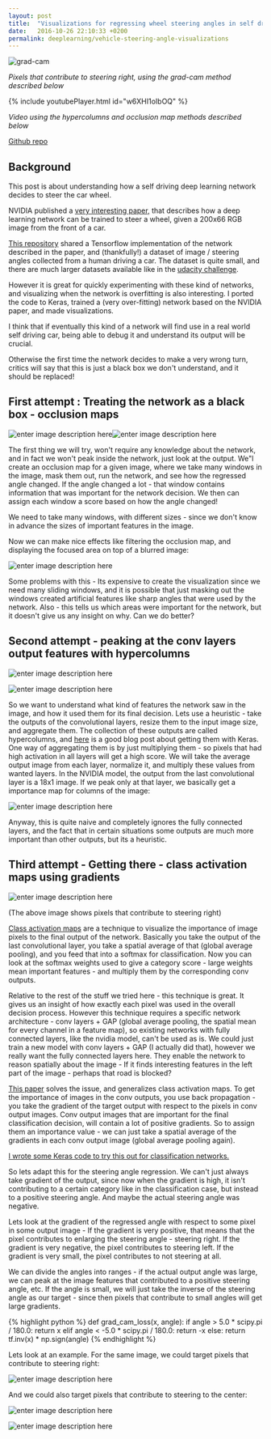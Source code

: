 ```yaml
---
layout: post
title:  "Visualizations for regressing wheel steering angles in self driving cars"
date:   2016-10-26 22:10:33 +0200
permalink: deeplearning/vehicle-steering-angle-visualizations
---
```


![grad-cam](https://github.com/jacobgil/keras-steering-angle-visualizations/blob/master/examples/18123_cam.jpg?raw=true)

*Pixels that contribute to steering right, using the grad-cam method described below*

{% include youtubePlayer.html id="w6XHI1oIbOQ" %}

*Video using the hypercolumns and occlusion map methods described below*


[Github repo](https://github.com/jacobgil/keras-steering-angle-visualizations)

Background
--------------------------------------------------------------------

This post is about understanding how a self driving deep learning network decides to steer the car wheel.

NVIDIA published a [very interesting paper,](https://arxiv.org/pdf/1604.07316.pdf) that describes how a deep learning network can be trained to steer a wheel, given a 200x66 RGB image from the front of a car.

[This repository](https://github.com/SullyChen/Nvidia-Autopilot-TensorFlow) shared a Tensorflow implementation of the network described in the paper, and (thankfully!) a dataset of image / steering angles collected from a human driving a car.
The dataset is quite small, and there are much larger datasets available like in the [udacity challenge](https://medium.com/udacity/challenge-2-using-deep-learning-to-predict-steering-angles-f42004a36ff3#.cdis1phrk). 

However it is great for quickly experimenting with these kind of networks, and visualizing when the network is overfitting is also interesting.
I ported the code to Keras, trained a (very over-fitting) network based on the NVIDIA paper, and made visualizations.

I think that if eventually this kind of a network will find use in a real world self driving car, being able to debug it and understand its output will be crucial.

Otherwise the first time the network decides to make a very wrong turn, critics will say that this is just a black box we don't understand, and it should be replaced!



First attempt : Treating the network as a black box - occlusion maps
--------------------------------------------------------------------

![enter image description here](https://github.com/jacobgil/keras-steering-angle-visualizations/blob/master/examples/25123.jpg?raw=true)![enter image description here](https://github.com/jacobgil/keras-steering-angle-visualizations/blob/master/examples/25123_occlusion.jpg?raw=true)

The first thing we will try, won't require any knowledge about the network, and in fact we won't peak inside the network, just look at the output.
We"l create an occlusion map for a given image, where we take many windows in the image, mask them out, run the network, and see how the regressed angle changed.
If the angle changed a lot - that window contains information that was important for the network decision.
We then can assign each window a score based on how the angle changed!

We need to take many windows, with different sizes - since we don't know in advance the sizes of important features in the image.

Now we can make nice effects like filtering the occlusion map, and displaying the focused area on top of a blurred image:

![enter image description here](https://github.com/jacobgil/keras-steering-angle-visualizations/blob/master/examples/10123_occlusion_blurred.jpg?raw=true)

Some problems with this - 
Its expensive to create the visualization since we need many sliding windows,
and it is possible that just masking out the windows created artificial features like sharp angles that were used by the network.
Also - this tells us which areas were important for the network, but it doesn't give us any insight on why.
Can we do better?


Second attempt - peaking at the conv layers output features with hypercolumns
--------------------------------------------------------------------
![enter image description here](https://github.com/jacobgil/keras-steering-angle-visualizations/blob/master/examples/38123_hypercolumns.jpg?raw=true)

![enter image description here](https://github.com/jacobgil/keras-steering-angle-visualizations/blob/master/examples/18123_hypercolumns.jpg?raw=true)

So we want to understand what kind of features the network saw in the image, and how it used them for its final decision.
Lets use a heuristic - take the outputs of the convolutional layers, resize them to the input image size, and aggregate them.
The collection of these outputs are called hypercolumns, and [here](http://blog.christianperone.com/2016/01/convolutional-hypercolumns-in-python/) is a good blog post about getting them with Keras.
One way of aggregating them is by just multiplying them - so pixels that had high activation in all layers will get a high score.
We will take the average output image from each layer, normalize it, and multiply these values from wanted layers.
In the NVIDIA model, the output from the last convolutional layer is a 18x1 image.
If we peak only at that layer, we basically get a importance map for columns of the image:

![enter image description here](https://github.com/jacobgil/keras-steering-angle-visualizations/blob/master/examples/18123_hypercolumns_lastlayer.jpg?raw=true)

Anyway, this is quite naive and completely ignores the fully connected layers, and the fact that in certain situations some outputs are much more important than other outputs, but its a heuristic.


Third attempt - Getting there - class activation maps using gradients
--------------------------------------------------------------------

![enter image description here](https://github.com/jacobgil/keras-steering-angle-visualizations/blob/master/examples/18123_cam.jpg?raw=true)

(The above image shows pixels that contribute to steering right)

[Class activation maps](https://jacobgil.github.io/deeplearning/2016/08/19/class-activation-maps.html) are a technique to visualize the importance of image pixels to the final output of the network.
Basically you take the output of the last convolutional layer, you take a spatial average of that (global average pooling), and you feed that into a softmax for classification.
Now you can look at the softmax weights used to give a category score - large weights mean important features - and multiply them by the corresponding conv outputs.

Relative to the rest of the stuff we tried here - this technique is great. It gives us an insight of how exactly each pixel was used in the overall decision process.
However this technique requires a specific network architecture - conv layers + GAP (global average pooling, the spatial mean for every channel in a feature map), so existing networks with fully connected layers, like the nvidia model, can't be used as is.
We could just train a new model with conv layers + GAP (I actually did that), however we really want the fully connected layers here. They enable the network to reason spatially about the image - If it finds interesting features in the left part of the image - perhaps that road is blocked?

[This paper](https://arxiv.org/pdf/1610.02391v1.pdf) solves the issue, and generalizes class activation maps.
To get the importance of images in the conv outputs, you use back propagation - you take the gradient of the target output with respect to the pixels in conv output images.
Conv output images that are important for the final classification decision, will contain a lot of positive gradients. So to assign them an importance value - we can just take a spatial average of the gradients in each conv output image (global average pooling again).

[I wrote some Keras code to try this out for classification networks.](https://github.com/jacobgil/keras-grad-cam)

So lets adapt this for the steering angle regression.
We can't just always take gradient of the output, since now when the gradient is high, it isn't contributing to a certain category like in the classification case, but instead to a positive steering angle. And maybe the actual steering angle was negative.

Lets look at the gradient of the regressed angle with respect to some pixel in some output image - 
If the gradient is very positive, that means that the pixel contributes to enlarging the steering angle - steering right.
If the gradient is very negative, the pixel contributes to steering left.
If the gradient is very small, the pixel contributes to not steering at all.

We can divide the angles into ranges - if the actual output angle was large, we can peak at the image features that contributed to a positive steering angle, etc.
If the angle is small, we will just take the inverse of the steering angle as our target - since then pixels that contribute to small angles will get large gradients.

{% highlight python %}
    def grad_cam_loss(x, angle):
	    if angle > 5.0 * scipy.pi / 180.0:
	        return x
	    elif angle < -5.0 * scipy.pi / 180.0:
	        return -x
	    else:
	        return tf.inv(x) * np.sign(angle)
{% endhighlight %}

Lets look at an example.
For the same image, we could target pixels that contribute to steering right:

![enter image description here](https://github.com/jacobgil/keras-steering-angle-visualizations/blob/master/examples/19943_cam_right.jpg?raw=true)

And we could also target pixels that contribute to steering to the center:

![enter image description here](https://github.com/jacobgil/keras-steering-angle-visualizations/blob/master/examples/19943_cam_center.jpg?raw=true)

![enter image description here](https://github.com/jacobgil/keras-steering-angle-visualizations/blob/master/examples/1123_cam.jpg?raw=true)
